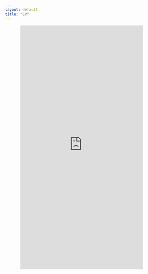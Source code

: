 ```yaml
---
layout: default
title: "CV"
---
```


<div style="text-align: center;">
  <embed src="https://lukascha.github.io/cv_cha.pdf" type="application/pdf" width="80%" height="800px" />
</div>
